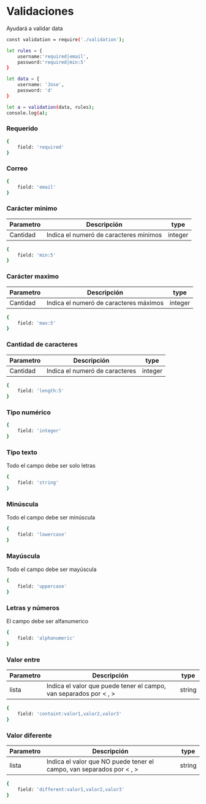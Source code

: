 # Validaciones
Ayudará a validar data

```sh
const validation = require('./validation');

let rules = {
    username:'required|email',
    password:'required|min:5'
}

let data = {
    username: 'Jose',
    password: 'd'
}

let a = validation(data, rules);
console.log(a);
```


### Requerido
```sh
{
    field: 'required'
}
```

### Correo
```sh
{
    field: 'email'
}
```

### Carácter minimo
| Parametro | Descripción | type |
| ------ | ------ | ------ | 
| Cantidad | Indica el numeró de caracteres minimos | integer |
```sh
{
    field: 'min:5'
}
```

### Carácter maximo
| Parametro | Descripción | type |
| ------ | ------ | ------ | 
| Cantidad | Indica el numeró de caracteres máximos | integer |
```sh
{
    field: 'max:5'
}
```

### Cantidad de caracteres
| Parametro | Descripción | type |
| ------ | ------ | ------ | 
| Cantidad | Indica el numeró de caracteres | integer |
```sh
{
    field: 'length:5'
}
```

### Tipo numérico
```sh
{
    field: 'integer'
}
```

### Tipo texto
Todo el campo debe ser solo letras
```sh
{
    field: 'string'
}
```

### Minúscula
Todo el campo debe ser minúscula
```sh
{
    field: 'lowercase'
}
```

### Mayúscula
Todo el campo debe ser mayúscula
```sh
{
    field: 'uppercase'
}
```

### Letras y números
El campo debe ser alfanumerico
```sh
{
    field: 'alphanumeric'
}
```

### Valor entre
| Parametro | Descripción | type |
| ------ | ------ | ------ | 
| lista | Indica el valor que puede tener el campo, van separados por < , > | string |
```sh
{
    field: 'containt:valor1,valor2,valor3'
}
```

### Valor diferente
| Parametro | Descripción | type |
| ------ | ------ | ------ | 
| lista | Indica el valor que NO puede tener el campo, van separados por < , > | string |
```sh
{
    field: 'different:valor1,valor2,valor3'
}
```
